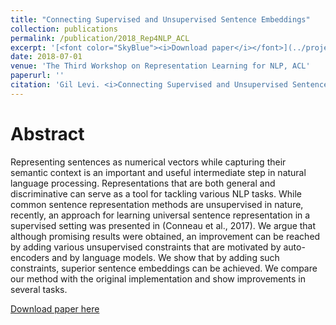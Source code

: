 ```yaml
---
title: "Connecting Supervised and Unsupervised Sentence Embeddings"
collection: publications
permalink: /publication/2018_Rep4NLP_ACL
excerpt: '[<font color="SkyBlue"><i>Download paper</i></font>](../projects/sent_embed/GilLeviRep4NLP_ACL18.pdf)'
date: 2018-07-01 
venue: 'The Third Workshop on Representation Learning for NLP, ACL'
paperurl: ''
citation: 'Gil Levi. <i>Connecting Supervised and Unsupervised Sentence Embeddings</i>. Proceedings of The Third Workshop on Representation Learning for NLP, ACL 2018.'
---
```


# Abstract 
Representing sentences as numerical vectors while capturing their semantic context is an important and useful intermediate step in natural language processing. Representations that are both general and discriminative can serve as a tool for tackling various NLP tasks. While common sentence representation methods are unsupervised in nature, recently, an approach for learning universal sentence representation in a supervised setting was presented in (Conneau et al., 2017). We argue that although promising results were obtained, an improvement can be reached by adding various unsupervised constraints that are motivated by auto-encoders and by language models. We show that by adding such constraints, superior sentence embeddings can be achieved. We compare our method with the original implementation and show improvements in several tasks.


[Download paper here](../projects/sent_embed/GilLeviRep4NLP_ACL18.pdf)
